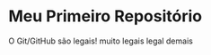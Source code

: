 Meu Primeiro Repositório 
======================== 

O Git/GitHub são legais!
muito legais
legal demais
